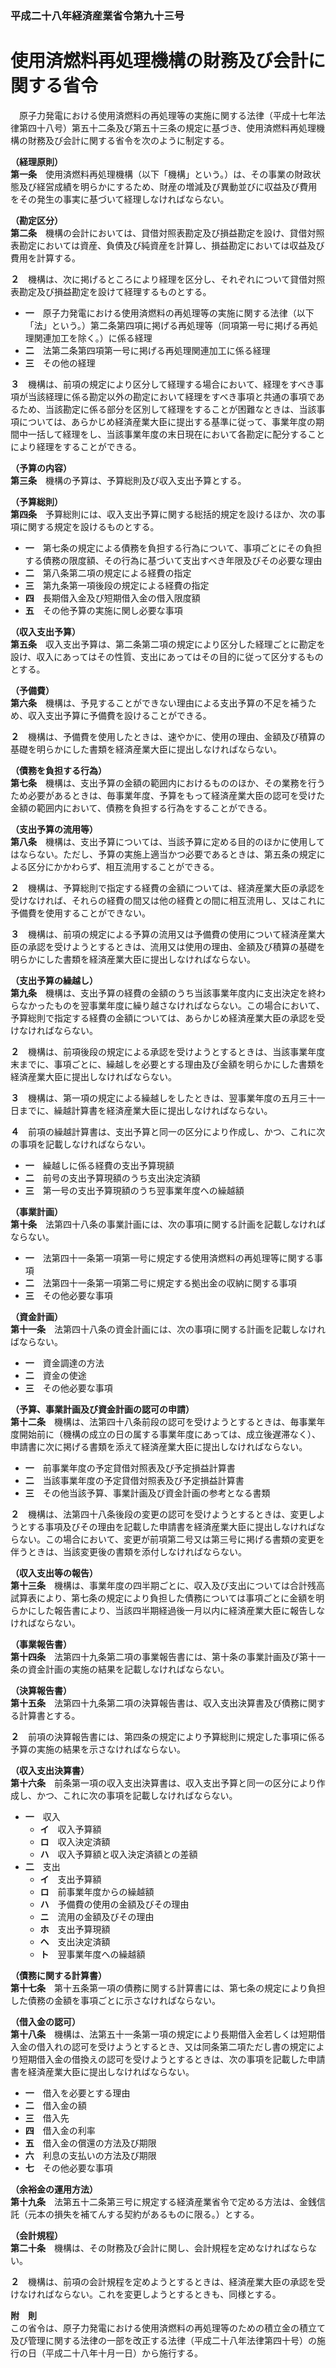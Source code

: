 ### 平成二十八年経済産業省令第九十三号  
# 使用済燃料再処理機構の財務及び会計に関する省令  
　原子力発電における使用済燃料の再処理等の実施に関する法律（平成十七年法律第四十八号）第五十二条及び第五十三条の規定に基づき、使用済燃料再処理機構の財務及び会計に関する省令を次のように制定する。  
  
**（経理原則）**  
**第一条**　使用済燃料再処理機構（以下「機構」という。）は、その事業の財政状態及び経営成績を明らかにするため、財産の増減及び異動並びに収益及び費用をその発生の事実に基づいて経理しなければならない。  
  
**（勘定区分）**  
**第二条**　機構の会計においては、貸借対照表勘定及び損益勘定を設け、貸借対照表勘定においては資産、負債及び純資産を計算し、損益勘定においては収益及び費用を計算する。  
  
**２**　機構は、次に掲げるところにより経理を区分し、それぞれについて貸借対照表勘定及び損益勘定を設けて経理するものとする。  
* **一**　原子力発電における使用済燃料の再処理等の実施に関する法律（以下「法」という。）第二条第四項に掲げる再処理等（同項第一号に掲げる再処理関連加工を除く。）に係る経理  
* **二**　法第二条第四項第一号に掲げる再処理関連加工に係る経理  
* **三**　その他の経理  
  
**３**　機構は、前項の規定により区分して経理する場合において、経理をすべき事項が当該経理に係る勘定以外の勘定において経理をすべき事項と共通の事項であるため、当該勘定に係る部分を区別して経理をすることが困難なときは、当該事項については、あらかじめ経済産業大臣に提出する基準に従って、事業年度の期間中一括して経理をし、当該事業年度の末日現在において各勘定に配分することにより経理をすることができる。  
  
**（予算の内容）**  
**第三条**　機構の予算は、予算総則及び収入支出予算とする。  
  
**（予算総則）**  
**第四条**　予算総則には、収入支出予算に関する総括的規定を設けるほか、次の事項に関する規定を設けるものとする。  
* **一**　第七条の規定による債務を負担する行為について、事項ごとにその負担する債務の限度額、その行為に基づいて支出すべき年限及びその必要な理由  
* **二**　第八条第二項の規定による経費の指定  
* **三**　第九条第一項後段の規定による経費の指定  
* **四**　長期借入金及び短期借入金の借入限度額  
* **五**　その他予算の実施に関し必要な事項  
  
**（収入支出予算）**  
**第五条**　収入支出予算は、第二条第二項の規定により区分した経理ごとに勘定を設け、収入にあってはその性質、支出にあってはその目的に従って区分するものとする。  
  
**（予備費）**  
**第六条**　機構は、予見することができない理由による支出予算の不足を補うため、収入支出予算に予備費を設けることができる。  
  
**２**　機構は、予備費を使用したときは、速やかに、使用の理由、金額及び積算の基礎を明らかにした書類を経済産業大臣に提出しなければならない。  
  
**（債務を負担する行為）**  
**第七条**　機構は、支出予算の金額の範囲内におけるもののほか、その業務を行うため必要があるときは、毎事業年度、予算をもって経済産業大臣の認可を受けた金額の範囲内において、債務を負担する行為をすることができる。  
  
**（支出予算の流用等）**  
**第八条**　機構は、支出予算については、当該予算に定める目的のほかに使用してはならない。ただし、予算の実施上適当かつ必要であるときは、第五条の規定による区分にかかわらず、相互流用することができる。  
  
**２**　機構は、予算総則で指定する経費の金額については、経済産業大臣の承認を受けなければ、それらの経費の間又は他の経費との間に相互流用し、又はこれに予備費を使用することができない。  
  
**３**　機構は、前項の規定による予算の流用又は予備費の使用について経済産業大臣の承認を受けようとするときは、流用又は使用の理由、金額及び積算の基礎を明らかにした書類を経済産業大臣に提出しなければならない。  
  
**（支出予算の繰越し）**  
**第九条**　機構は、支出予算の経費の金額のうち当該事業年度内に支出決定を終わらなかったものを翌事業年度に繰り越さなければならない。この場合において、予算総則で指定する経費の金額については、あらかじめ経済産業大臣の承認を受けなければならない。  
  
**２**　機構は、前項後段の規定による承認を受けようとするときは、当該事業年度末までに、事項ごとに、繰越しを必要とする理由及び金額を明らかにした書類を経済産業大臣に提出しなければならない。  
  
**３**　機構は、第一項の規定による繰越しをしたときは、翌事業年度の五月三十一日までに、繰越計算書を経済産業大臣に提出しなければならない。  
  
**４**　前項の繰越計算書は、支出予算と同一の区分により作成し、かつ、これに次の事項を記載しなければならない。  
* **一**　繰越しに係る経費の支出予算現額  
* **二**　前号の支出予算現額のうち支出決定済額  
* **三**　第一号の支出予算現額のうち翌事業年度への繰越額  
  
**（事業計画）**  
**第十条**　法第四十八条の事業計画には、次の事項に関する計画を記載しなければならない。  
* **一**　法第四十一条第一項第一号に規定する使用済燃料の再処理等に関する事項  
* **二**　法第四十一条第一項第二号に規定する拠出金の収納に関する事項  
* **三**　その他必要な事項  
  
**（資金計画）**  
**第十一条**　法第四十八条の資金計画には、次の事項に関する計画を記載しなければならない。  
* **一**　資金調達の方法  
* **二**　資金の使途  
* **三**　その他必要な事項  
  
**（予算、事業計画及び資金計画の認可の申請）**  
**第十二条**　機構は、法第四十八条前段の認可を受けようとするときは、毎事業年度開始前に（機構の成立の日の属する事業年度にあっては、成立後遅滞なく）、申請書に次に掲げる書類を添えて経済産業大臣に提出しなければならない。  
* **一**　前事業年度の予定貸借対照表及び予定損益計算書  
* **二**　当該事業年度の予定貸借対照表及び予定損益計算書  
* **三**　その他当該予算、事業計画及び資金計画の参考となる書類  
  
**２**　機構は、法第四十八条後段の変更の認可を受けようとするときは、変更しようとする事項及びその理由を記載した申請書を経済産業大臣に提出しなければならない。この場合において、変更が前項第二号又は第三号に掲げる書類の変更を伴うときは、当該変更後の書類を添付しなければならない。  
  
**（収入支出等の報告）**  
**第十三条**　機構は、事業年度の四半期ごとに、収入及び支出については合計残高試算表により、第七条の規定により負担した債務については事項ごとに金額を明らかにした報告書により、当該四半期経過後一月以内に経済産業大臣に報告しなければならない。  
  
**（事業報告書）**  
**第十四条**　法第四十九条第二項の事業報告書には、第十条の事業計画及び第十一条の資金計画の実施の結果を記載しなければならない。  
  
**（決算報告書）**  
**第十五条**　法第四十九条第二項の決算報告書は、収入支出決算書及び債務に関する計算書とする。  
  
**２**　前項の決算報告書には、第四条の規定により予算総則に規定した事項に係る予算の実施の結果を示さなければならない。  
  
**（収入支出決算書）**  
**第十六条**　前条第一項の収入支出決算書は、収入支出予算と同一の区分により作成し、かつ、これに次の事項を記載しなければならない。  
* **一**　収入  
	* **イ**　収入予算額  
	* **ロ**　収入決定済額  
	* **ハ**　収入予算額と収入決定済額との差額  
* **二**　支出  
	* **イ**　支出予算額  
	* **ロ**　前事業年度からの繰越額  
	* **ハ**　予備費の使用の金額及びその理由  
	* **ニ**　流用の金額及びその理由  
	* **ホ**　支出予算現額  
	* **ヘ**　支出決定済額  
	* **ト**　翌事業年度への繰越額  
  
**（債務に関する計算書）**  
**第十七条**　第十五条第一項の債務に関する計算書には、第七条の規定により負担した債務の金額を事項ごとに示さなければならない。  
  
**（借入金の認可）**  
**第十八条**　機構は、法第五十一条第一項の規定により長期借入金若しくは短期借入金の借入れの認可を受けようとするとき、又は同条第二項ただし書の規定により短期借入金の借換えの認可を受けようとするときは、次の事項を記載した申請書を経済産業大臣に提出しなければならない。  
* **一**　借入を必要とする理由  
* **二**　借入金の額  
* **三**　借入先  
* **四**　借入金の利率  
* **五**　借入金の償還の方法及び期限  
* **六**　利息の支払いの方法及び期限  
* **七**　その他必要な事項  
  
**（余裕金の運用方法）**  
**第十九条**　法第五十二条第三号に規定する経済産業省令で定める方法は、金銭信託（元本の損失を補てんする契約があるものに限る。）とする。  
  
**（会計規程）**  
**第二十条**　機構は、その財務及び会計に関し、会計規程を定めなければならない。  
  
**２**　機構は、前項の会計規程を定めようとするときは、経済産業大臣の承認を受けなければならない。これを変更しようとするときも、同様とする。  
  
**附　則**  
この省令は、原子力発電における使用済燃料の再処理等のための積立金の積立て及び管理に関する法律の一部を改正する法律（平成二十八年法律第四十号）の施行の日（平成二十八年十月一日）から施行する。  
  
